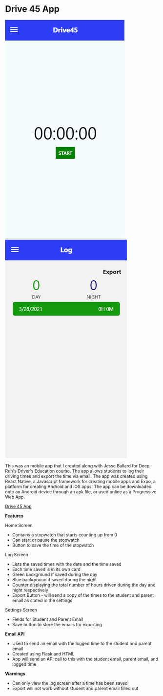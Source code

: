 # Drive 45 App
![Image of Home Screen](images/HomeScreen.PNG)
![Image of Log Screen](images/LogScreen.PNG)


This was an mobile app that I created along with Jesse Bullard for Deep Run's Driver's Education course. The app allows students to log their driving times and export the time via email. The app was created using React Native, a Javascript framework for creating mobile apps and Expo, a platform for creating Android and iOS apps. The app can be downloaded onto an Android device through an apk file, or used online as a Progressive Web App.

[Drive 45 App](https://driversed2024.github.io/)

**Features**

Home Screen
* Contains a stopwatch that starts counting up from 0
* Can start or pause the stopwatch
* Button to save the time of the stopwatch

Log Screen
* Lists the saved times with the date and the time saved
* Each time saved is in its own card
* Green background if saved during the day
* Blue background if saved during the night
* Counter displaying the total number of hours driven during the day and night respectively
* Export Button - will send a copy of the times to the student and parent email as stated in the settings

Settings Screen
* Fields for Student and Parent Email
* Save button to store the emails for exporting

**Email API**
* Used to send an email with the logged time to the student and parent email
* Created using Flask and HTML
* App will send an API call to this with the student email, parent email, and logged time

**Warnings**
* Can only view the log screen after a time has been saved
* Export will not work without student and parent email filled out


